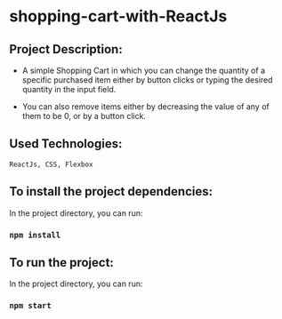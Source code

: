 
# shopping-cart-with-ReactJs

## Project Description: 
- A simple Shopping Cart in which you can change the quantity of a specific purchased item either by button clicks or typing the desired quantity in the input field.

- You can also remove items either by decreasing the value of any of them to be 0, or by a button click.
## Used Technologies: 
`ReactJs, CSS, Flexbox`

## To install the project dependencies: 
In the project directory, you can run:
### `npm install`

## To run the project: 
In the project directory, you can run:

### `npm start`



